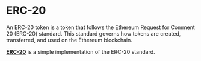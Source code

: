 # ERC-20

An ERC-20 token is a token that follows the Ethereum Request for Comment 20 (ERC-20) standard. This standard governs how tokens are created, transferred, and used on the Ethereum blockchain. 

**[ERC-20](https://github.com/Mosamorphing/ERC-20/tree/main/ERC-20)** is a simple implementation of the ERC-20 standard. 
